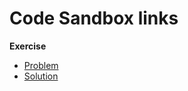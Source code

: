 # Code Sandbox links

**Exercise**

- [Problem](https://codesandbox.io/s/github/bitovi/trainings/tree/main/typing-react-components/Exercise1/problem)
- [Solution](https://codesandbox.io/s/github/bitovi/trainings/tree/main/typing-react-components/Exercise1/solution)
